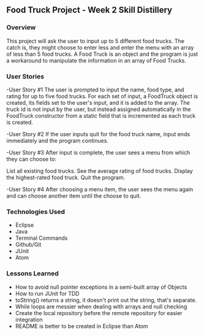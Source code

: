 ## Food Truck Project - Week 2 Skill Distillery

### Overview
This project will ask the user to input up to 5 different food trucks. The catch is, they might choose to enter less and enter the menu with an array of less than 5 food trucks. A Food Truck is an object and the program is just a workaround to manipulate the information in an array of Food Trucks.

### User Stories
-User Story #1
The user is prompted to input the name, food type, and rating for up to five food trucks. For each set of input, a FoodTruck object is created, its fields set to the user's input, and it is added to the array. The truck id is not input by the user, but instead assigned automatically in the FoodTruck constructor from a static field that is incremented as each truck is created.

-User Story #2
If the user inputs quit for the food truck name, input ends immediately and the program continues.

-User Story #3
After input is complete, the user sees a menu from which they can choose to:

List all existing food trucks.
See the average rating of food trucks.
Display the highest-rated food truck.
Quit the program.

-User Story #4
After choosing a menu item, the user sees the menu again and can choose another item until the choose to quit.


### Technologies Used
- Eclipse
- Java
- Terminal Commands
- Github/Git
- JUnit
- Atom

### Lessons Learned
- How to avoid null pointer exceptions in a semi-built array of Objects
- How to run JUnit for TDD
- toString() returns a string, it doesn't print out the string, that's separate.
- While loops are messier when dealing with arrays and null checking
- Create the local repository before the remote repository for easier integration
- README is better to be created in Eclipse than Atom
